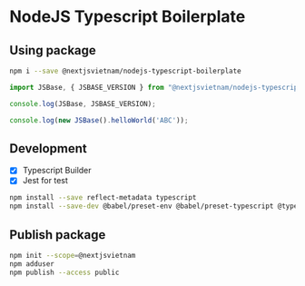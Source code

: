 # NodeJS Typescript Boilerplate

## Using package

```sh
npm i --save @nextjsvietnam/nodejs-typescript-boilerplate
```

```ts
import JSBase, { JSBASE_VERSION } from "@nextjsvietnam/nodejs-typescript-boilerplate/src";

console.log(JSBase, JSBASE_VERSION);

console.log(new JSBase().helloWorld('ABC'));

```


## Development

- [x] Typescript Builder
- [x] Jest for test

```sh
npm install --save reflect-metadata typescript
npm install --save-dev @babel/preset-env @babel/preset-typescript @types/jest @types/node @typescript-eslint/eslint-plugin @tsconfig/node20 @typescript-eslint/eslint-plugin @typescript-eslint/parser eslint eslint-config-google eslint-config-prettier husky jest ts-node ts-node-dev
```

## Publish package

```sh
npm init --scope=@nextjsvietnam
npm adduser
npm publish --access public
```
